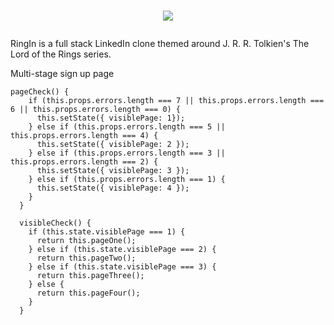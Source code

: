 # <p align="center"><img src="https://github.com/imvincenth/RingIn/blob/master/app/assets/images/namelogo.svg" /></p>

RingIn is a full stack LinkedIn clone themed around J. R. R. Tolkien's The Lord of the Rings series. 

Multi-stage sign up page
```
pageCheck() {
    if (this.props.errors.length === 7 || this.props.errors.length === 6 || this.props.errors.length === 0) {
      this.setState({ visiblePage: 1});
    } else if (this.props.errors.length === 5 || this.props.errors.length === 4) {
      this.setState({ visiblePage: 2 });
    } else if (this.props.errors.length === 3 || this.props.errors.length === 2) {
      this.setState({ visiblePage: 3 });
    } else if (this.props.errors.length === 1) {
      this.setState({ visiblePage: 4 });
    }
  }

  visibleCheck() {
    if (this.state.visiblePage === 1) {
      return this.pageOne();
    } else if (this.state.visiblePage === 2) {
      return this.pageTwo();
    } else if (this.state.visiblePage === 3) {
      return this.pageThree();
    } else {
      return this.pageFour();
    }
  }
  ```
  
  
